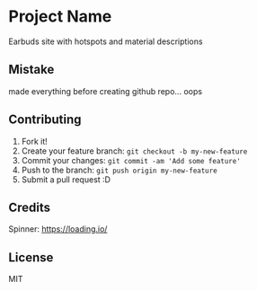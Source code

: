 # Project Name

Earbuds site with hotspots and material descriptions

## Mistake
made everything before creating github repo... oops

## Contributing

1. Fork it!
2. Create your feature branch: `git checkout -b my-new-feature`
3. Commit your changes: `git commit -am 'Add some feature'`
4. Push to the branch: `git push origin my-new-feature`
5. Submit a pull request :D

## Credits

Spinner: https://loading.io/

## License

MIT
